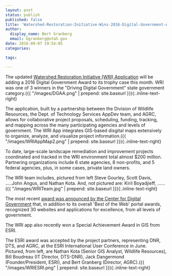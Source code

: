 ```yaml
---
layout: post
status: publish
published: false
title: 'Watershed-Restoration-Initiative-Wins-2016-Digital-Government-Award'
author:
  display_name: Bert Granberg
  email: bgranberg@utah.gov
date: 2016-09-07 19:54:05
categories:

tags:

---
```


The updated [Watershed Restoration Initiative (WRI) Application](https://wri.utah.gov/wri/) will be adding a 2016 Digital Government Award to its trophy case this month. WRI was one of 3 winners in the "Driving Digital Government" state government category.({{ "/images/DGAA.png" | prepend: site.baseurl }}){:.inline-text-right} 

The application, built by a partnership between the Division of Wildlife Resources, the Dept. of Technology Services AppDev team, and AGRC, allows for collaborative project proposals, scheduling, funding, tracking, and mapping across the many participating agencies and levels of government. The WRI App integrates GIS-based disgital maps extensively to organize, analyze, and visualize project information.({{ "/images/WRIAppMap2.png" | prepend: site.baseurl }}){:.inline-text-right} 

To date, large-scale landscape remediation and improvement projects coordinated and tracked in the WRI environment total almost $200 million. Partnering organizations include 6 state agencies, 8 non-profits, and 5 federal agencies, plus, in some cases, private land owners.

The WRI team includes, pictured from left Steve Gourley, Scott Davis, .....John Angus, and Nathan Kota. And, not pictured are: Kiril Boyadjieff, ......({{ "/images/WRITeam.jpg" | prepend: site.baseurl }}){:.inline-text-right} 

The most recent [award was announced by the Center for Digital Government](http://www.govtech.com/cdg/digital-government-achievement/Best-of-the-Web-Digital-Government-Achievement-Awards-2016-Winners-Announced.html) that, in addition to its overall 'Best of the Web' portal awards, recognized 30 websites and applications for excellence, from all levels of government.

The WRI app also recently won a Special Achievement Award in GIS from ESRI. 

The ESRI award was accepted by the project partners, representing DNR, DTS, and AGRC, at the ESRI International User Conference in June. Pictured, from left, are Nathan Kota (Senior GIS Analyst, Wildlife Resources), Bill Boudreau (IT Director, DTS-DNR), Jack Dangermond (Founder/President, ESRI), and Bert Granberg (Director, AGRC).({{ "/images/WRIESRI.png" | prepend: site.baseurl }}){:.inline-text-right} 
